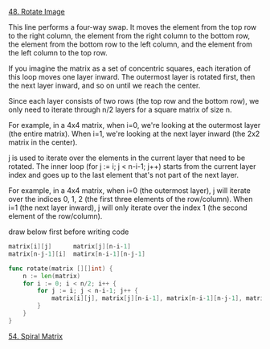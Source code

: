 [48. Rotate Image](http://www.leetcode.com/problems/rotate-image/)

This line performs a four-way swap. It moves the element from the top row to the right column, the element from the right column to the bottom row, the element from the bottom row to the left column, and the element from the left column to the top row.

If you imagine the matrix as a set of concentric squares, each iteration of this loop moves one layer inward. The outermost layer is rotated first, then the next layer inward, and so on until we reach the center.

Since each layer consists of two rows (the top row and the bottom row), we only need to iterate through n/2 layers for a square matrix of size n.

For example, in a 4x4 matrix, when i=0, we're looking at the outermost layer (the entire matrix). When i=1, we're looking at the next layer inward (the 2x2 matrix in the center).

j is used to iterate over the elements in the current layer that need to be rotated. The inner loop (for j := i; j < n-i-1; j++) starts from the current layer index and goes up to the last element that's not part of the next layer.

For example, in a 4x4 matrix, when i=0 (the outermost layer), j will iterate over the indices 0, 1, 2 (the first three elements of the row/column). When i=1 (the next layer inward), j will only iterate over the index 1 (the second element of the row/column).

draw below first before writing code

```go
matrix[i][j]      matrix[j][n-i-1]
matrix[n-j-1][i]  matirx[n-i-1][n-j-1]
```

```go
func rotate(matrix [][]int) {
    n := len(matrix)
    for i := 0; i < n/2; i++ {
        for j := i; j < n-i-1; j++ {
            matrix[i][j], matrix[j][n-i-1], matrix[n-i-1][n-j-1], matrix[n-j-1][i] = matrix[n-j-1][i], matrix[i][j], matrix[j][n-i-1], matrix[n-i-1][n-j-1]
        }
    }
}
```

[54. Spiral Matrix](http://www.leetcode.com/problems/spiral-matrix/)

